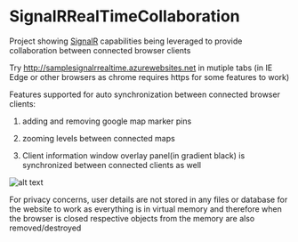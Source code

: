 # SignalRRealTimeCollaboration

Project showing [SignalR](http://www.asp.net/signalr) capabilities being leveraged to provide collaboration between connected browser clients

Try http://samplesignalrrealtime.azurewebsites.net in mutiple tabs (in IE Edge or other browsers as chrome requires https for some features to work)

Features supported for auto synchronization between connected browser clients:

1. adding and removing google map marker pins

2. zooming levels between connected maps

3. Client information window overlay panel(in gradient black) is synchronized between connected clients as well


![alt text](https://github.com/NileshSP/SignalRRealTimeDemo/blob/master/screenshot.gif "Working example..")


For privacy concerns, user details are not stored in any files or database for the website to work as everything is in virtual memory and therefore when the browser is closed respective objects from the memory are also removed/destroyed
